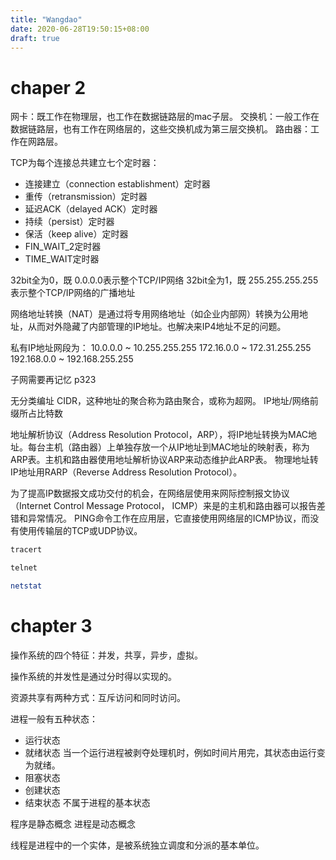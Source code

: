 ```yaml
---
title: "Wangdao"
date: 2020-06-28T19:50:15+08:00
draft: true
---
```


# chaper 2
网卡：既工作在物理层，也工作在数据链路层的mac子层。
交换机：一般工作在数据链路层，也有工作在网络层的，这些交换机成为第三层交换机。
路由器：工作在网路层。

TCP为每个连接总共建立七个定时器：
- 连接建立（connection establishment）定时器
- 重传（retransmission）定时器
- 延迟ACK（delayed ACK）定时器
- 持续（persist）定时器
- 保活（keep alive）定时器
- FIN_WAIT_2定时器
- TIME_WAIT定时器

32bit全为0，既 0.0.0.0表示整个TCP/IP网络
32bit全为1，既 255.255.255.255表示整个TCP/IP网络的广播地址

网络地址转换（NAT）是通过将专用网络地址（如企业内部网）转换为公用地址，从而对外隐藏了内部管理的IP地址。也解决来IP4地址不足的问题。

私有IP地址网段为：
10.0.0.0 ~ 10.255.255.255
172.16.0.0 ~ 172.31.255.255
192.168.0.0 ~ 192.168.255.255

子网需要再记忆 p323

无分类编址 CIDR，这种地址的聚合称为路由聚合，或称为超网。
IP地址/网络前缀所占比特数

地址解析协议（Address Resolution Protocol，ARP），将IP地址转换为MAC地址。每台主机（路由器）上单独存放一个从IP地址到MAC地址的映射表，称为ARP表。主机和路由器使用地址解析协议ARP来动态维护此ARP表。
物理地址转IP地址用RARP（Reverse Address Resolution Protocol）。

为了提高IP数据报文成功交付的机会，在网络层使用来网际控制报文协议（Internet Control Message Protocol， ICMP）来是的主机和路由器可以报告差错和异常情况。
PING命令工作在应用层，它直接使用网络层的ICMP协议，而没有使用传输层的TCP或UDP协议。

```sh
tracert

telnet

netstat
```

# chapter 3
操作系统的四个特征：并发，共享，异步，虚拟。

操作系统的并发性是通过分时得以实现的。

资源共享有两种方式：互斥访问和同时访问。

进程一般有五种状态：
- 运行状态
- 就绪状态  当一个运行进程被剥夺处理机时，例如时间片用完，其状态由运行变为就绪。
- 阻塞状态
- 创建状态
- 结束状态 不属于进程的基本状态
  
程序是静态概念
进程是动态概念


线程是进程中的一个实体，是被系统独立调度和分派的基本单位。